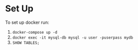# Set Up

To set up docker run:
1. `docker-compose up -d`
2. `docker exec -it mysql-db mysql -u user -puserpass mydb`
3. `SHOW TABLES;`